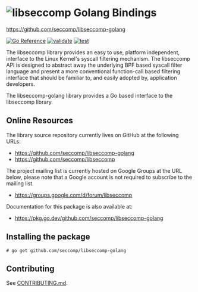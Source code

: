 ![libseccomp Golang Bindings](https://github.com/seccomp/libseccomp-artwork/blob/main/logo/libseccomp-color_text.png)
===============================================================================
https://github.com/seccomp/libseccomp-golang

[![Go Reference](https://pkg.go.dev/badge/github.com/seccomp/libseccomp-golang.svg)](https://pkg.go.dev/github.com/seccomp/libseccomp-golang) [![validate](https://github.com/seccomp/libseccomp-golang/actions/workflows/validate.yml/badge.svg)](https://github.com/seccomp/libseccomp-golang/actions/workflows/validate.yml) [![test](https://github.com/seccomp/libseccomp-golang/actions/workflows/test.yml/badge.svg)](https://github.com/seccomp/libseccomp-golang/actions/workflows/test.yml)

The libseccomp library provides an easy to use, platform independent, interface
to the Linux Kernel's syscall filtering mechanism.  The libseccomp API is
designed to abstract away the underlying BPF based syscall filter language and
present a more conventional function-call based filtering interface that should
be familiar to, and easily adopted by, application developers.

The libseccomp-golang library provides a Go based interface to the libseccomp
library.

## Online Resources

The library source repository currently lives on GitHub at the following URLs:

* https://github.com/seccomp/libseccomp-golang
* https://github.com/seccomp/libseccomp

The project mailing list is currently hosted on Google Groups at the URL below,
please note that a Google account is not required to subscribe to the mailing
list.

* https://groups.google.com/d/forum/libseccomp

Documentation for this package is also available at:

* https://pkg.go.dev/github.com/seccomp/libseccomp-golang

## Installing the package

	# go get github.com/seccomp/libseccomp-golang

## Contributing

See [CONTRIBUTING.md](CONTRIBUTING.md).
